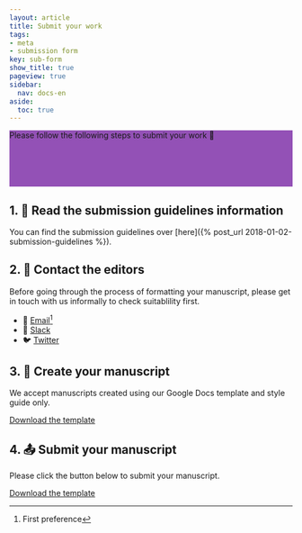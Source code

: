 ```yaml
---
layout: article
title: Submit your work
tags:
- meta
- submission form
key: sub-form
show_title: true
pageview: true
sidebar:
  nav: docs-en
aside:
  toc: true
---
```


<div class="hero" style="background-color: #9351b6; height: 100px;">
  <div class="hero__content">
    <p>Please follow the following steps to submit your work 🙏</p>
  </div>
</div>

## 1. 📖 Read the submission guidelines information

You can find the submission guidelines over [here]({% post_url 2018-01-02-submission-guidelines %}).

## 2. 📧 Contact the editors

Before going through the process of formatting your manuscript, please get in touch with us informally to check suitablility first.

- 📧 [Email](mailto:contact@llpjournal.org)[^1]
- 💬 [Slack](http://bit.ly/LLPSlack)
- 🐦 [Twitter](https://twitter.com/llpjournal)

[^1]: First preference

## 3. 📝 Create your manuscript

We accept manuscripts created using our Google Docs template and style guide only.

<a class="button button--success button--rounded button--lg" href="/archive.html"><i class="fas fa-file-download"></i> Download the template </a>

## 4. 📤 Submit your manuscript

Please click the button below to submit your manuscript.

<a class="button button--success button--rounded button--lg" href="/archive.html"><i class="fas fa-file-upload"></i> Download the template </a>